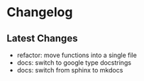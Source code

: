 # Changelog

## Latest Changes

- refactor: move functions into a single file
- docs: switch to google type docstrings
- docs: switch from sphinx to mkdocs
